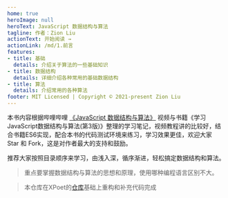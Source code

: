 ```yaml
---
home: true
heroImage: null
heroText: JavaScript 数据结构与算法
tagline: 作者：Zion Liu
actionText: 开始阅读 →
actionLink: /md/1.前言
features:
- title: 基础
  details: 介绍关于算法的一些基础知识
- title: 数据结构
  details: 详细介绍各种常用的基础数据结构
- title: 算法
  details: 介绍常用的各种算法
footer: MIT Licensed | Copyright © 2021-present Zion Liu
---
```


本书内容根据哔哩哔哩 [《JavaScript 数据结构与算法》](https://www.bilibili.com/video/BV1x7411L7Q7?p=1) 视频与书籍《学习JavaScript数据结构与算法(第3版)》整理的学习笔记，视频教程讲的比较好，结合书籍ES6实现，配合本书的代码测试环境来练习，学习效果更佳，欢迎大家 Star 和 Fork，这是对作者最大的支持和鼓励。  

推荐大家按照目录顺序来学习，由浅入深，循序渐进，轻松搞定数据结构和算法。

> 重点要掌握数据结构与算法的思想和原理，使用哪种编程语言区别不大。

> 本仓库在XPoet的[仓库](https://github.com/XPoet/js-data-structures-and-algorithms)基础上重构和补充代码完成

